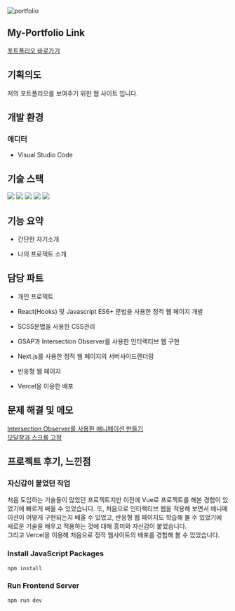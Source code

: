 ![portfolio](https://user-images.githubusercontent.com/102219209/217453889-a74ab72a-82fb-47b7-935a-c0754ffeeec0.PNG)

## My-Portfolio Link
[포트폴리오 바로가기](https://my-portfolio-lkp8.vercel.app/)


## 기획의도

저의 포트폴리오를 보여주기 위한 웹 사이트 입니다.


## 개발 환경

### 에디터
- Visual Studio Code


## 기술 스택

<img src="https://img.shields.io/badge/React-61DAFB?style=flat&logo=React&logoColor=white"/> <img src="https://img.shields.io/badge/TypeScript-3178C6?style=flat&logo=TypeScript&logoColor=white"/> <img src="https://img.shields.io/badge/Next.js-E34F26?style=flat&logo=Next.js&logoColor=white" /> <img src="https://img.shields.io/badge/SASS-CC6699?style=flat&logo=Sass&logoColor=white" /> <img src="https://img.shields.io/badge/Vercel-000000?style=flat&logo=Vercel&logoColor=white" /></div>


## 기능 요약

* 간단한 자기소개

* 나의 프로젝트 소개


## 담당 파트

* 개인 프로젝트

* React(Hooks) 및 Javascript ES6+ 문법을 사용한 정적 웹 페이지 개발

* SCSS문법을 사용한 CSS관리

* GSAP과 Intersection Observer를 사용한 인터렉티브 웹 구현

* Next.js를 사용한 정적 웹 페이지의 서버사이드렌더링

* 반응형 웹 페이지

* Vercel을 이용한 배포


## 문제 해결 및 메모

<a href="https://wonderfulwonder.tistory.com/73"
    target="_blank" rel="noreferrer noopener">Intersection Observer를 사용한 애니메이션 만들기</a>
<br />
<a href="https://wonderfulwonder.tistory.com/93"
    target="_blank" rel="noreferrer noopener">모달창과 스크롤 고정</a>
<br />

## 프로젝트 후기, 느낀점

### 자신감이 붙었던 작업

처음 도입하는 기술들이 많았던 프로젝트지만 이전에 Vue로 프로젝트를 해본 경험이 있었기에 빠르게 배울 수 있었습니다. 또, 처음으로 인터랙티브 웹을 적용해 보면서 애니메이션이 어떻게 구현되는지 배울 수 있었고, 반응형 웹 페이지도 학습해 볼 수 있었기에 새로운 기술을 배우고 적용하는 것에 대해 흥미와 자신감이 붙었습니다.
<br />
그리고 Vercel을 이용해 처음으로 정적 웹사이트의 배포를 경험해 볼 수 있었습니다.


### Install JavaScript Packages
```
npm install
```
### Run Frontend Server
```
npm run dev
```
